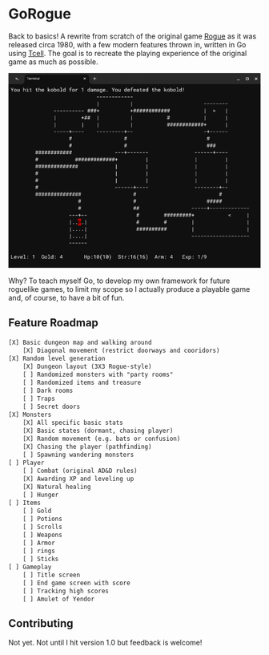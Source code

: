 # GoRogue
Back to basics!  A rewrite from scratch of the original game [Rogue](https://en.wikipedia.org/wiki/Rogue_(video_game)) as it was released circa 1980, with a few modern features thrown in, written in Go using [Tcell](https://github.com/gdamore/tcell). The goal is to recreate the playing experience of the original game as much as possible.  

![Screenshot](screenshot.png)

Why?  To teach myself Go, to develop my own framework for future roguelike games, to limit my scope so I actually produce a playable game and, of course, to have a bit of fun.

## Feature Roadmap
```
[X] Basic dungeon map and walking around 
    [X] Diagonal movement (restrict doorways and cooridors)
[X] Random level generation 
    [X] Dungeon layout (3X3 Rogue-style)
    [ ] Randomized monsters with "party rooms"
    [ ] Randomized items and treasure
    [ ] Dark rooms
    [ ] Traps
    [ ] Secret doors
[X] Monsters
    [X] All specific basic stats
    [X] Basic states (dormant, chasing player)
    [X] Random movement (e.g. bats or confusion) 
    [X] Chasing the player (pathfinding)
    [ ] Spawning wandering monsters 
[ ] Player
    [ ] Combat (original AD&D rules)
    [X] Awarding XP and leveling up
    [X] Natural healing
    [ ] Hunger
[ ] Items
    [ ] Gold
    [ ] Potions
    [ ] Scrolls
    [ ] Weapons
    [ ] Armor
    [ ] rings
    [ ] Sticks
[ ] Gameplay
    [ ] Title screen
    [ ] End game screen with score 
    [ ] Tracking high scores
    [ ] Amulet of Yendor
```

## Contributing 
Not yet.  Not until I hit version 1.0 but feedback is welcome!
